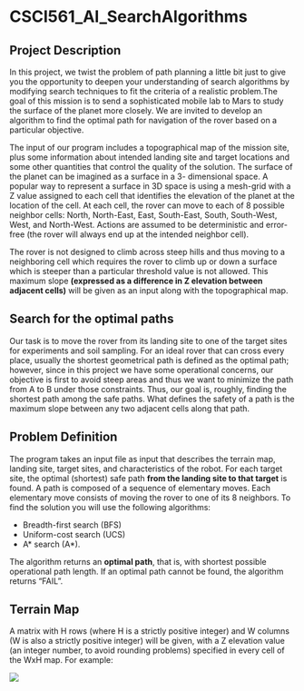 # CSCI561_AI_SearchAlgorithms
  ## Project Description
  In this project, we twist the problem of path planning a little bit just to give you the opportunity to deepen your       understanding of search algorithms by modifying search techniques to fit the criteria of a realistic problem.The goal of this mission is to send a sophisticated mobile lab to Mars to study the surface of the planet more closely. We are invited to develop an algorithm to find the optimal path for navigation of the rover based on a particular objective.

The input of our program includes a topographical map of the mission site, plus some information about intended landing site and target locations and some other quantities that control the quality of the solution. The surface of the planet can be imagined as a surface in a 3- dimensional space. A popular way to represent a surface in 3D space is using a mesh-grid with a Z value assigned to each cell that identifies the elevation of the planet at the location of the cell. At each cell, the rover can move to each of 8 possible neighbor cells: North, North-East, East, South-East, South, South-West, West, and North-West. Actions are assumed to be deterministic and error-free (the rover will always end up at the intended neighbor cell).

The rover is not designed to climb across steep hills and thus moving to a neighboring cell which requires the rover to climb up or down a surface which is steeper than a particular threshold value is not allowed. This maximum slope **(expressed as a difference in Z elevation between adjacent cells)** will be given as an input along with the topographical map.
  
  ## Search for the optimal paths
  Our task is to move the rover from its landing site to one of the target sites for experiments and soil sampling. For an ideal rover that can cross every place, usually the shortest geometrical path is defined as the optimal path; however, since in this project we have some operational concerns, our objective is first to avoid steep areas and thus we want to minimize the path from A to B under those constraints. Thus, our goal is, roughly, finding the shortest path among the safe paths. What defines the safety of a path is the maximum slope between any two adjacent cells along that path.
  
  ## Problem Definition
  The program takes an input file as input that describes the terrain map, landing site, target sites, and characteristics of the robot. For each target site, the optimal (shortest) safe path **from the landing site to that target** is found. A path is composed of a sequence of elementary moves. Each elementary move consists of moving the rover to one of its 8 neighbors. 
To find the solution you will use the following algorithms:
  - Breadth-first search (BFS)
  - Uniform-cost search (UCS)
  - A* search (A*).
 
The algorithm returns an **optimal path**, that is, with shortest possible operational path length. If an optimal path cannot be found, the algorithm returns “FAIL”.

  ## Terrain Map
  A matrix with H rows (where H is a strictly positive integer) and W columns (W is also a strictly positive integer) will be given, with a Z elevation value (an integer number, to avoid rounding problems) specified in every cell of the WxH map. For example:
  
![](images/terrain.png)

